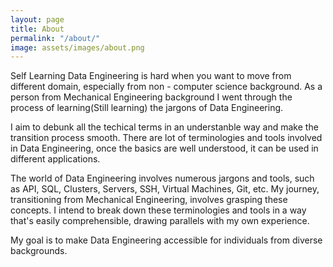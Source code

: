 ```yaml
---
layout: page
title: About
permalink: "/about/"
image: assets/images/about.png
---
```


Self Learning Data Engineering is hard when you want to move from different domain, especially from non - computer science background. As a person from Mechanical Engineering background I went through the process of learning(Still learning) the jargons of Data Engineering. 


I aim to debunk all the techical terms in an understanble way and make the transition process smooth. There are lot of terminologies and tools involved in Data Engineering, once the basics are well understood, it can be used in different applications.


The world of Data Engineering involves numerous jargons and tools, such as API, SQL, Clusters, Servers, SSH, Virtual Machines, Git, etc. My journey, transitioning from Mechanical Engineering, involves grasping these concepts. I intend to break down these terminologies and tools in a way that's easily comprehensible, drawing parallels with my own experience.


My goal is to make Data Engineering accessible for individuals from diverse backgrounds.





